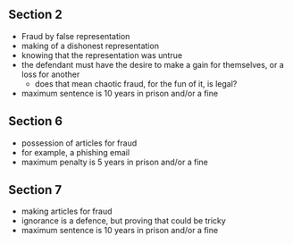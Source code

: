 ## Section 2
- Fraud by false representation
- making of a dishonest representation
- knowing that the representation was untrue
- the defendant must have the desire to make a gain for themselves, or a loss for another
	- does that mean chaotic fraud, for the fun of it, is legal?
- maximum sentence is 10 years in prison and/or a fine

## Section 6
- possession of articles for fraud
- for example, a phishing email
- maximum penalty is 5 years in prison and/or a fine

## Section 7
- making articles for fraud
- ignorance is a defence, but proving that could be tricky
- maximum sentence is 10 years in prison and/or a fine